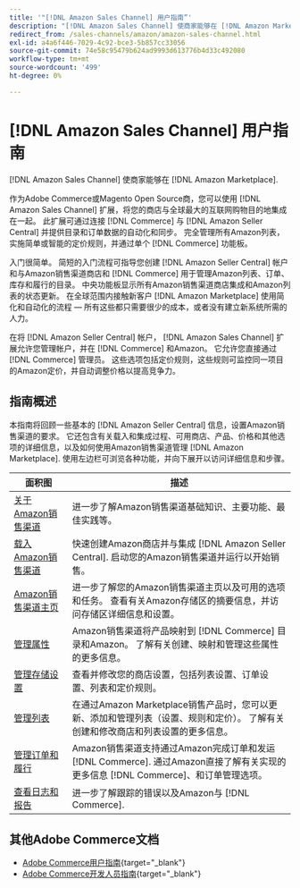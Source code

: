 ```yaml
---
title: '"[!DNL Amazon Sales Channel] 用户指南”'
description: "[!DNL Amazon Sales Channel] 使商家能够在 [!DNL Amazon Marketplace]."
redirect_from: /sales-channels/amazon/amazon-sales-channel.html
exl-id: a4a6f446-7029-4c92-bce3-5b857cc33056
source-git-commit: 74e58c95479b624ad9993d613776b4d33c492080
workflow-type: tm+mt
source-wordcount: '499'
ht-degree: 0%

---
```


# [!DNL Amazon Sales Channel] 用户指南

[!DNL Amazon Sales Channel] 使商家能够在 [!DNL Amazon Marketplace].

作为Adobe Commerce或Magento Open Source商，您可以使用 [!DNL Amazon Sales Channel] 扩展，将您的商店与全球最大的互联网购物目的地集成在一起。 此扩展可通过连接 [!DNL Commerce] 与 [!DNL Amazon Seller Central] 并提供目录和订单数据的自动化和同步。 完全管理所有Amazon列表，实施简单或智能的定价规则，并通过单个 [!DNL Commerce] 功能板。

入门很简单。 简短的入门流程可指导您创建 [!DNL Amazon Seller Central] 帐户和与Amazon销售渠道商店和 [!DNL Commerce] 用于管理Amazon列表、订单、库存和履行的目录。 中央功能板显示所有Amazon销售渠道商店集成和Amazon列表的状态更新。 在全球范围内接触新客户 [!DNL Amazon Marketplace] 使用简化和自动化的流程 — 所有这些都只需要很少的成本，或者没有建立新系统所需的人力。

在将 [!DNL Amazon Seller Central] 帐户， [!DNL Amazon Sales Channel] 扩展允许您管理帐户，并在 [!DNL Commerce] 和Amazon。 它允许您直接通过 [!DNL Commerce] 管理员。 这些选项包括定价规则，这些规则可监控同一项目的Amazon定价，并自动调整价格以提高竞争力。

## 指南概述

本指南将回顾一些基本的 [!DNL Amazon Seller Central] 信息，设置Amazon销售渠道的要求。 它还包含有关载入和集成过程、可用商店、产品、价格和其他选项的详细信息，以及如何使用Amazon销售渠道管理 [!DNL Amazon Marketplace]. 使用左边栏可浏览各种功能，并向下展开以访问详细信息和步骤。

| 面积图 | 描述 |
|----|----|
| [关于Amazon销售渠道](./about-amazon-sales-channel.md) | 进一步了解Amazon销售渠道基础知识、主要功能、最佳实践等。 |
| [载入Amazon销售渠道](./amazon-onboarding-home.md) | 快速创建Amazon商店并与集成 [!DNL Amazon Seller Central]. 启动您的Amazon销售渠道并运行以开始销售。 |
| [Amazon销售渠道主页](./amazon-sales-channel-home.md) | 进一步了解您的Amazon销售渠道主页以及可用的选项和任务。 查看有关Amazon存储区的摘要信息，并访问存储区详细信息和设置。 |
| [管理属性](./attributes-view.md) | Amazon销售渠道将产品映射到 [!DNL Commerce] 目录和Amazon。 了解有关创建、映射和管理这些属性的更多信息。 |
| [管理存储设置](./ob-store-review.md) | 查看并修改您的商店设置，包括列表设置、订单设置、列表和定价规则。 |
| [管理列表](./managing-product-listings.md) | 在通过Amazon Marketplace销售产品时，您可以更新、添加和管理列表（设置、规则和定价）。 了解有关创建和修改商店和列表设置的更多信息。 |
| [管理订单和履行](./managing-orders.md) | Amazon销售渠道支持通过Amazon完成订单和发运 [!DNL Commerce]. 通过Amazon直接了解有关实现的更多信息 [!DNL Commerce]、和订单管理选项。 |
| [查看日志和报告](./amazon-logs-reports.md) | 进一步了解跟踪的错误以及Amazon与 [!DNL Commerce]. |

## 其他Adobe Commerce文档

- [Adobe Commerce用户指南](https://docs.magento.com/user-guide/){target="_blank"}
- [Adobe Commerce开发人员指南](https://devdocs.magento.com/){target="_blank"}

